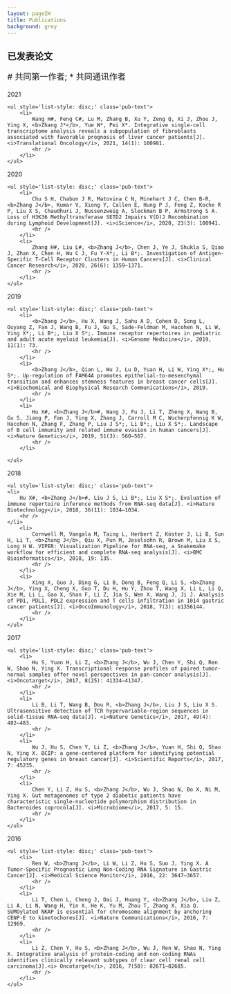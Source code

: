 ```yaml
---
layout: pageZH
title: Publications
background: grey
---
```

<div class="col-lg-12" style="padding-left:0;">
	<h2 class="section-heading text-uppercase">已发表论文</h2>
	<p class="section-sheading" style='font-size:1.2rem;'># 共同第一作者; * 共同通讯作者</p>
</div>

<div class='pub' id='pub-2021'>
	<p class='pub-year'>2021</p>

	<ul style='list-style: disc;' class='pub-text'>
		<li>
			Wang H#, Feng C#, Lu M, Zhang B, Xu Y, Zeng Q, Xi J, Zhou J, Ying X, <b>Zhang J*</b>, Yue W*, Pei X*. Integrative single-cell transcriptome analysis reveals a subpopulation of fibroblasts associated with favorable prognosis of liver cancer patients[J]. <i>Translational Oncology</i>, 2021, 14(1): 100981.
			<hr />
		</li>
	</ul>
</div>
<div class='pub' id='pub-2020'>
	<p class='pub-year'>2020</p>

	<ul style='list-style: disc;' class='pub-text'>
		<li>
			Chu S H, Chabon J R, Matovina C N, Minehart J C, Chen B-R, <b>Zhang J</b>, Kumar V, Xiong Y, Callen E, Hung P J, Feng Z, Koche R P, Liu X S, Chaudhuri J, Nussenzweig A, Sleckman B P, Armstrong S A. Loss of H3K36 Methyltransferase SETD2 Impairs V(D)J Recombination during Lymphoid Development[J]. <i>iScience</i>, 2020, 23(3): 100941.
			<hr />
		</li>
		<li>
			Zhang H#, Liu L#, <b>Zhang J</b>, Chen J, Ye J, Shukla S, Qiao J, Zhan X, Chen H, Wu C J, Fu Y-X*;, Li B*;. Investigation of Antigen-Specific T-Cell Receptor Clusters in Human Cancers[J]. <i>Clinical Cancer Research</i>, 2020, 26(6): 1359–1371.
			<hr />
		</li>
	</ul>
</div>
<div class='pub' id='pub-2019'>
	<p class='pub-year'>2019</p>

	<ul style='list-style: disc;' class='pub-text'>
		<li>
			<b>Zhang J</b>, Hu X, Wang J, Sahu A D, Cohen D, Song L, Ouyang Z, Fan J, Wang B, Fu J, Gu S, Sade-Feldman M, Hacohen N, Li W, Ying X*;, Li B*;, Liu X S*;. Immune receptor repertoires in pediatric and adult acute myeloid leukemia[J]. <i>Genome Medicine</i>, 2019, 11(1): 73.
			<hr />
		</li>
		<li>
			<b>Zhang J</b>, Qian L, Wu J, Lu D, Yuan H, Li W, Ying X*;, Hu S*;. Up-regulation of FAM64A promotes epithelial-to-mesenchymal transition and enhances stemness features in breast cancer cells[J]. <i>Biochemical and Biophysical Research Communications</i>, 2019.
			<hr />
		</li>
		<li>
			Hu X#, <b>Zhang J</b>#, Wang J, Fu J, Li T, Zheng X, Wang B, Gu S, Jiang P, Fan J, Ying X, Zhang J, Carroll M C, Wucherpfennig K W, Hacohen N, Zhang F, Zhang P, Liu J S*;, Li B*;, Liu X S*;. Landscape of B cell immunity and related immune evasion in human cancers[J]. <i>Nature Genetics</i>, 2019, 51(3): 560–567.
			<hr />
		</li>

	</ul>
</div>
<div class='pub' id='pub-2018'>
	<p class='pub-year'>2018</p>

	<ul style='list-style: disc;' class='pub-text'>
	<li>
		Hu X#, <b>Zhang J</b>#, Liu J S, Li B*;, Liu X S*;. Evaluation of immune repertoire inference methods from RNA-seq data[J]. <i>Nature Biotechnology</i>, 2018, 36(11): 1034–1034.
		<hr />
	</li>
		<li>
			Cornwell M, Vangala M, Taing L, Herbert Z, Köster J, Li B, Sun H, Li T, <b>Zhang J</b>, Qiu X, Pun M, Jeselsohn R, Brown M, Liu X S, Long H W. VIPER: Visualization Pipeline for RNA-seq, a Snakemake workflow for efficient and complete RNA-seq analysis[J]. <i>BMC Bioinformatics</i>, 2018, 19: 135.
			<hr />
		</li>
		<li>
			Xing X, Guo J, Ding G, Li B, Dong B, Feng Q, Li S, <b>Zhang J</b>, Ying X, Cheng X, Guo T, Du H, Hu Y, Zhou T, Wang X, Li L, Li Q, Xie M, Li L, Gao X, Shan F, Li Z, Jia S, Wen X, Wang J, Ji J. Analysis of PD1, PDL1, PDL2 expression and T cells infiltration in 1014 gastric cancer patients[J]. <i>OncoImmunology</i>, 2018, 7(3): e1356144.
			<hr />
		</li>
	</ul>
</div>
<div class='pub' id='pub-2017'>
	<p class='pub-year'>2017</p>

	<ul style='list-style: disc;' class='pub-text'>
		<li>
			Hu S, Yuan H, Li Z, <b>Zhang J</b>, Wu J, Chen Y, Shi Q, Ren W, Shao N, Ying X. Transcriptional response profiles of paired tumor-normal samples offer novel perspectives in pan-cancer analysis[J]. <i>Oncotarget</i>, 2017, 8(25): 41334–41347.
			<hr />
		</li>
		<li>
			Li B, Li T, Wang B, Dou R, <b>Zhang J</b>, Liu J S, Liu X S. Ultrasensitive detection of TCR hypervariable-region sequences in solid-tissue RNA–seq data[J]. <i>Nature Genetics</i>, 2017, 49(4): 482–483.
			<hr />
		</li>
		<li>
			Wu J, Hu S, Chen Y, Li Z, <b>Zhang J</b>, Yuan H, Shi Q, Shao N, Ying X. BCIP: a gene-centered platform for identifying potential regulatory genes in breast cancer[J]. <i>Scientific Reports</i>, 2017, 7: 45235.
			<hr />
		</li>
		<li>
			Chen Y, Li Z, Hu S, <b>Zhang J</b>, Wu J, Shao N, Bo X, Ni M, Ying X. Gut metagenomes of type 2 diabetic patients have characteristic single-nucleotide polymorphism distribution in Bacteroides coprocola[J]. <i>Microbiome</i>, 2017, 5: 15.
			<hr />
		</li>
	</ul>
</div>
<div class='pub' id='pub-2016'>
	<p class='pub-year'>2016</p>

	<ul style='list-style: disc;' class='pub-text'>
		<li>
			Ren W, <b>Zhang J</b>, Li W, Li Z, Hu S, Suo J, Ying X. A Tumor-Specific Prognostic Long Non-Coding RNA Signature in Gastric Cancer[J]. <i>Medical Science Monitor</i>, 2016, 22: 3647–3657.
			<hr />
		</li>
		<li>
			Li T, Chen L, Cheng J, Dai J, Huang Y, <b>Zhang J</b>, Liu Z, Li A, Li N, Wang H, Yin X, He K, Yu M, Zhou T, Zhang X, Xia Q. SUMOylated NKAP is essential for chromosome alignment by anchoring CENP-E to kinetochores[J]. <i>Nature Communications</i>, 2016, 7: 12969.
			<hr />
		</li>
		<li>
			Li Z, Chen Y, Hu S, <b>Zhang J</b>, Wu J, Ren W, Shao N, Ying X. Integrative analysis of protein-coding and non-coding RNAs identifies clinically relevant subtypes of clear cell renal cell carcinoma[J].<i> Oncotarget</i>, 2016, 7(50): 82671–82685.
			<hr />
		</li>
	</ul>
</div>
